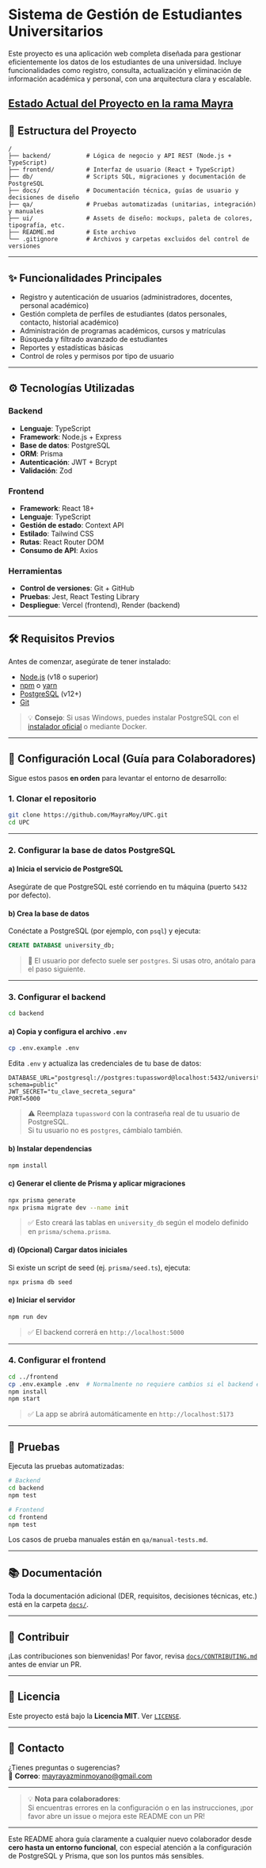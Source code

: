 # Sistema de Gestión de Estudiantes Universitarios

Este proyecto es una aplicación web completa diseñada para gestionar eficientemente los datos de los estudiantes de una universidad. Incluye funcionalidades como registro, consulta, actualización y eliminación de información académica y personal, con una arquitectura clara y escalable.

[Estado Actual del Proyecto en la rama Mayra](https://docs.google.com/document/d/17bL4k_LaNaLUVvG0UTxl0JTacXGOcvAjnLyinWqf9To/edit?usp=sharing)
---

## 📁 Estructura del Proyecto

```
/
├── backend/          # Lógica de negocio y API REST (Node.js + TypeScript)
├── frontend/         # Interfaz de usuario (React + TypeScript)
├── db/               # Scripts SQL, migraciones y documentación de PostgreSQL
├── docs/             # Documentación técnica, guías de usuario y decisiones de diseño
├── qa/               # Pruebas automatizadas (unitarias, integración) y manuales
├── ui/               # Assets de diseño: mockups, paleta de colores, tipografía, etc.
├── README.md         # Este archivo
└── .gitignore        # Archivos y carpetas excluidos del control de versiones
```

---

## ✨ Funcionalidades Principales

- Registro y autenticación de usuarios (administradores, docentes, personal académico)
- Gestión completa de perfiles de estudiantes (datos personales, contacto, historial académico)
- Administración de programas académicos, cursos y matrículas
- Búsqueda y filtrado avanzado de estudiantes
- Reportes y estadísticas básicas
- Control de roles y permisos por tipo de usuario

---

## ⚙️ Tecnologías Utilizadas

### Backend
- **Lenguaje**: TypeScript  
- **Framework**: Node.js + Express  
- **Base de datos**: PostgreSQL  
- **ORM**: Prisma  
- **Autenticación**: JWT + Bcrypt  
- **Validación**: Zod  

### Frontend
- **Framework**: React 18+  
- **Lenguaje**: TypeScript  
- **Gestión de estado**: Context API  
- **Estilado**: Tailwind CSS  
- **Rutas**: React Router DOM  
- **Consumo de API**: Axios  

### Herramientas
- **Control de versiones**: Git + GitHub  
- **Pruebas**: Jest, React Testing Library  
- **Despliegue**: Vercel (frontend), Render (backend)

---

## 🛠 Requisitos Previos

Antes de comenzar, asegúrate de tener instalado:

- [Node.js](https://nodejs.org/) (v18 o superior)
- [npm](https://www.npmjs.com/) o [yarn](https://yarnpkg.com/)
- [PostgreSQL](https://www.postgresql.org/) (v12+)
- [Git](https://git-scm.com/)

> 💡 **Consejo**: Si usas Windows, puedes instalar PostgreSQL con el [instalador oficial](https://www.postgresql.org/download/windows/) o mediante Docker.

---

## 🚀 Configuración Local (Guía para Colaboradores)

Sigue estos pasos **en orden** para levantar el entorno de desarrollo:

### 1. Clonar el repositorio

```bash
git clone https://github.com/MayraMoy/UPC.git
cd UPC
```

---

### 2. Configurar la base de datos PostgreSQL

#### a) **Inicia el servicio de PostgreSQL**  
Asegúrate de que PostgreSQL esté corriendo en tu máquina (puerto `5432` por defecto).

#### b) **Crea la base de datos**

Conéctate a PostgreSQL (por ejemplo, con `psql`) y ejecuta:

```sql
CREATE DATABASE university_db;
```

> 🔐 El usuario por defecto suele ser `postgres`. Si usas otro, anótalo para el paso siguiente.

---

### 3. Configurar el backend

```bash
cd backend
```

#### a) **Copia y configura el archivo `.env`**

```bash
cp .env.example .env
```

Edita `.env` y actualiza las credenciales de tu base de datos:

```env
DATABASE_URL="postgresql://postgres:tupassword@localhost:5432/university_db?schema=public"
JWT_SECRET="tu_clave_secreta_segura"
PORT=5000
```

> ⚠️ Reemplaza `tupassword` con la contraseña real de tu usuario de PostgreSQL.  
> Si tu usuario no es `postgres`, cámbialo también.

#### b) **Instalar dependencias**

```bash
npm install
```

#### c) **Generar el cliente de Prisma y aplicar migraciones**

```bash
npx prisma generate
npx prisma migrate dev --name init
```

> ✅ Esto creará las tablas en `university_db` según el modelo definido en `prisma/schema.prisma`.

#### d) **(Opcional) Cargar datos iniciales**

Si existe un script de seed (ej. `prisma/seed.ts`), ejecuta:

```bash
npx prisma db seed
```

#### e) **Iniciar el servidor**

```bash
npm run dev
```

> ✅ El backend correrá en `http://localhost:5000`

---

### 4. Configurar el frontend

```bash
cd ../frontend
cp .env.example .env  # Normalmente no requiere cambios si el backend está en localhost:5000
npm install
npm start
```

> ✅ La app se abrirá automáticamente en `http://localhost:5173`

---

## 🧪 Pruebas

Ejecuta las pruebas automatizadas:

```bash
# Backend
cd backend
npm test

# Frontend
cd frontend
npm test
```

Los casos de prueba manuales están en `qa/manual-tests.md`.

---

## 📚 Documentación

Toda la documentación adicional (DER, requisitos, decisiones técnicas, etc.) está en la carpeta [`docs/`](docs/).

---

## 🤝 Contribuir

¡Las contribuciones son bienvenidas! Por favor, revisa [`docs/CONTRIBUTING.md`](docs/CONTRIBUTING.md) antes de enviar un PR.

---

## 📄 Licencia

Este proyecto está bajo la **Licencia MIT**. Ver [`LICENSE`](LICENSE).

---

## 📩 Contacto

¿Tienes preguntas o sugerencias?  
📧 **Correo**: mayrayazminmoyano@gmail.com

---

> 💡 **Nota para colaboradores**:  
> Si encuentras errores en la configuración o en las instrucciones, ¡por favor abre un issue o mejora este README con un PR!

---

Este README ahora guía claramente a cualquier nuevo colaborador desde **cero hasta un entorno funcional**, con especial atención a la configuración de PostgreSQL y Prisma, que son los puntos más sensibles.
